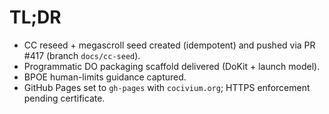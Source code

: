 # TL;DR
- CC reseed + megascroll seed created (idempotent) and pushed via PR #417 (branch `docs/cc-seed`).
- Programmatic DO packaging scaffold delivered (DoKit + launch model).
- BPOE human-limits guidance captured.
- GitHub Pages set to `gh-pages` with `cocivium.org`; HTTPS enforcement pending certificate.

